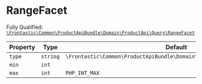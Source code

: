 #  RangeFacet

Fully Qualified: [`\Frontastic\Common\ProductApiBundle\Domain\ProductApi\Query\RangeFacet`](../../../../../../src/php/ProductApiBundle/Domain/ProductApi/Query/RangeFacet.php)

Property|Type|Default|Description
--------|----|-------|-----------
`type`|`string`|`\Frontastic\Common\ProductApiBundle\Domain\ProductApi\Facets::TYPE_RANGE`|
`min`|`int`||
`max`|`int`|`PHP_INT_MAX`|


